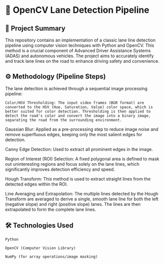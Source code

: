 # 🚀 OpenCV Lane Detection Pipeline

## 📝 Project Summary

This repository contains an implementation of a classic lane line detection pipeline using computer vision techniques with Python and OpenCV. This method is a crucial component of Advanced Driver Assistance Systems (ADAS) and autonomous vehicles. The project aims to accurately identify and track lane lines on the road to enhance driving safety and convenience.

## ⚙️ Methodology (Pipeline Steps)

The lane detection is achieved through a sequential image processing pipeline:

    Color/HSV Thresholding: The input video frames (BGR format) are converted to the HSV (Hue, Saturation, Value) color space, which is better suited for color detection. Thresholding is then applied to detect the road's color and convert the image into a binary image, separating the road from the surrounding environment.

Gaussian Blur: Applied as a pre-processing step to reduce image noise and remove superfluous edges, keeping only the most salient edges for detection.

Canny Edge Detection: Used to extract all prominent edges in the image.

Region of Interest (ROI) Selection: A fixed polygonal area is defined to mask out uninteresting regions and focus solely on the lane lines, which significantly improves detection efficiency and speed.

Hough Transform: This method is used to extract straight lines from the detected edges within the ROI.

Line Averaging and Extrapolation: The multiple lines detected by the Hough Transform are averaged to derive a single, smooth lane line for both the left (negative slope) and right (positive slope) lanes. The lines are then extrapolated to form the complete lane lines.

## 🛠️ Technologies Used

    Python

    OpenCV (Computer Vision Library) 

    NumPy (for array operations/image masking)
